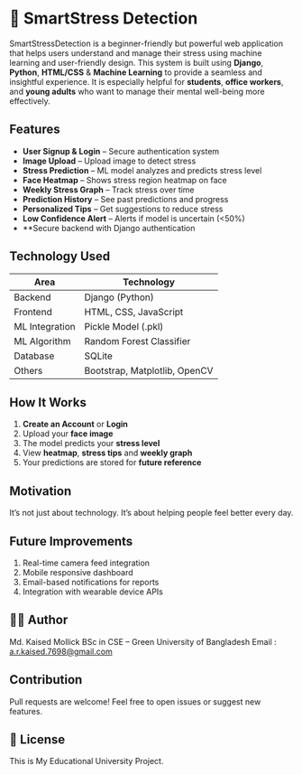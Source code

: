 # 🧠 SmartStress Detection

SmartStressDetection is a beginner-friendly but powerful web application that helps users understand and manage their stress using machine learning and user-friendly design. 
This system is built using **Django**, **Python**, **HTML/CSS** & **Machine Learning** to provide a seamless and insightful experience. It is especially helpful for **students**, **office workers**, and **young adults** who want to manage their mental well-being more effectively.

## Features

-  **User Signup & Login** – Secure authentication system
-  **Image Upload** – Upload image to detect stress
- **Stress Prediction** – ML model analyzes and predicts stress level
- **Face Heatmap** – Shows stress region heatmap on face
- **Weekly Stress Graph** – Track stress over time
- **Prediction History** – See past predictions and progress
- **Personalized Tips** – Get suggestions to reduce stress
- **Low Confidence Alert** – Alerts if model is uncertain (<50%)
- **Secure backend with Django authentication

 ## Technology Used 

  | Area           | Technology                    
| -------------- | ----------------------------- |
| Backend        | Django (Python)               |
| Frontend       | HTML, CSS, JavaScript         |
| ML Integration | Pickle Model (.pkl)           |
| ML Algorithm   | Random Forest Classifier      |
| Database       | SQLite                        |
| Others         | Bootstrap, Matplotlib, OpenCV |


## How It Works

1. **Create an Account** or **Login**
2. Upload your **face image**
3. The model predicts your **stress level**
4. View **heatmap**, **stress tips** and **weekly graph**
5. Your predictions are stored for **future reference**

## Motivation
It’s not just about technology. It’s about helping people feel better every day.


## Future Improvements
1. Real-time camera feed integration
2. Mobile responsive dashboard
3. Email-based notifications for reports
4. Integration with wearable device APIs

   
## 🙋‍♂️ Author
Md. Kaised Mollick
BSc in CSE – Green University of Bangladesh
Email : a.r.kaised.7698@gmail.com


## Contribution
Pull requests are welcome! Feel free to open issues or suggest new features.


## 📄 License
This is My Educational University Project.
